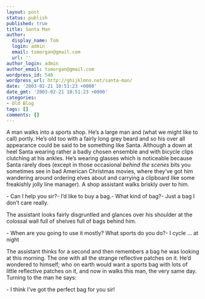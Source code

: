 ```yaml
---
layout: post
status: publish
published: true
title: Santa Man
author:
  display_name: Tom
  login: admin
  email: tsmorgan@gmail.com
  url: ''
author_login: admin
author_email: tsmorgan@gmail.com
wordpress_id: 540
wordpress_url: http://ghijklmno.net/santa-man/
date: '2003-02-21 10:51:23 +0000'
date_gmt: '2003-02-21 10:51:23 +0000'
categories:
- Old Blog
tags: []
comments: []
---
```

<p>A man walks into a sports shop. He&#8217;s a large man and (what we might like to call) portly. He&#8217;s old too with a fairly long grey beard and so his over all appearance could be said to be something like Santa. Although a down at heel Santa wearing rather a badly chosen ensemble and with bicycle clips clutching at his ankles. He&#8217;s wearing glasses which is noticeable because Santa rarely does (except in those occasional <i>behind the scenes</i> bits you sometimes see in bad American Christmas movies, where they&#8217;ve got him wandering around ordering elves about and carrying a clipboard like some freakishly jolly line manager). A shop assistant walks briskly over to him.</p>

<p>- Can I help you sir?- I&#8217;d like to buy a bag.- What kind of bag?- Just a bag I don&#8217;t care really.</p>

<p>The assistant looks fairly disgruntled and glances over his shoulder at the colossal wall full of shelves full of bags behind him.</p>

<p>- When are you going to use it mostly? What sports do you do?- I cycle ... at night</p>

<p>The assistant thinks for a second and then remembers a bag he was looking at this morning. The one with all the strange reflective patches on it. He&#8217;d wondered to himself; who on earth would want a sports bag with lots of little reflective patches on it, and now in walks this man, the very same day. Turning to the man he says:</p>

<p>- I think I&#8217;ve got the perfect bag for you sir!</p>

